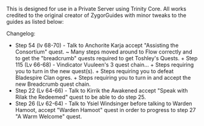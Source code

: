 This is designed for use in a Private Server using Trinity Core.
All works credited to the original creator of ZygorGuides with minor tweaks to the guides as listed below:

Changelog:
+ Step 54 (lv 68-70) - Talk to Anchorite Karja accept "Assisting the Consortium" quest.
~ Many steps moved around to Flow correctly and to get the "breadcrumb" quests required to get Toshley's Quests.
      + Step 115 (Lv 66-68) - Vindicator Vuuleen's 3 quest chain...
        + Steps requiring you to turn in the new quest(s).
      + Steps requiring you to defeat Bladespire Clan ogres.
      + Steps requiring you to turn in and accept the new Breadcrumb quest chain.
+ Step 22 (Lv 64-66) - Talk to Kirrik the Awakened accept "Speak with Rilak the Redeemed" quest to be able to do step 25.
+ Step 26 (Lv 62-64) - Talk to Ysiel Windsinger before talking to Warden Hamoot, accept "Warden Hamoot" quest in order to progress to step 27 "A Warm Welcome" quest.
